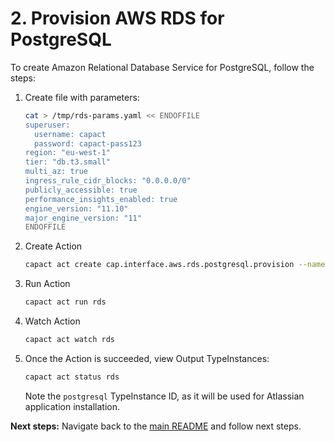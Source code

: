 # 2. Provision AWS RDS for PostgreSQL

To create Amazon Relational Database Service for PostgreSQL, follow the steps:

1. Create file with parameters:

    ```bash
    cat > /tmp/rds-params.yaml << ENDOFFILE
    superuser:
      username: capact
      password: capact-pass123
    region: "eu-west-1"
    tier: "db.t3.small"
    multi_az: true
    ingress_rule_cidr_blocks: "0.0.0.0/0"
    publicly_accessible: true
    performance_insights_enabled: true
    engine_version: "11.10"
    major_engine_version: "11"
    ENDOFFILE
    ```

1. Create Action

    ```bash
    capact act create cap.interface.aws.rds.postgresql.provision --name rds --parameters-from-file /tmp/rds-params.yaml
    ```

1. Run Action

    ```bash
    capact act run rds
    ```
1. Watch Action

    ```bash
    capact act watch rds
    ```

1. Once the Action is succeeded, view Output TypeInstances:

   ```bash
   capact act status rds
   ```
    
   Note the `postgresql` TypeInstance ID, as it will be used for Atlassian application installation.

**Next steps:** Navigate back to the [main README](./README.md) and follow next steps.
